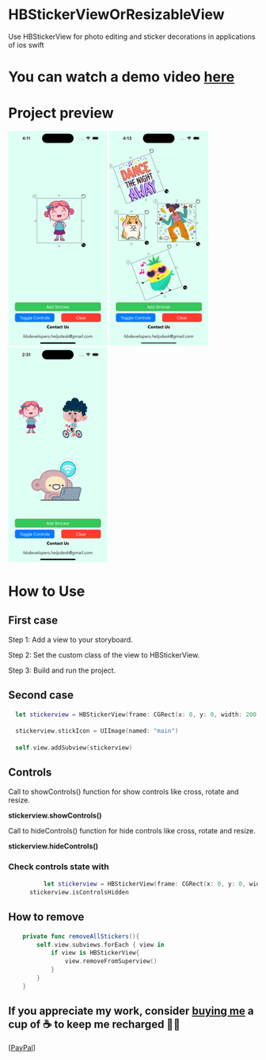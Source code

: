 # HBStickerViewOrResizableView
Use HBStickerView for photo editing and sticker decorations in applications of ios swift

# You can watch a demo video [here](https://youtube.com/shorts/Y1SlVdGY50c)

# Project preview

<p float="left">
  <img src="./screenshots/Shot_1.png" width="200" />
  <img src="./screenshots/Shot_2.png" width="200" /> 
  <img src="./screenshots/Shot_3.png" width="200" />
</p>

# How to Use

## First case
Step 1: Add a view to your storyboard.

Step 2: Set the custom class of the view to HBStickerView.

Step 3: Build and run the project.

## Second case

```swift
  let stickerview = HBStickerView(frame: CGRect(x: 0, y: 0, width: 200, height: 200))
  
  stickerview.stickIcon = UIImage(named: "main")
  
  self.view.addSubview(stickerview)
```  
    
## Controls
  Call to showControls() function for show controls like cross, rotate and resize.
  
  **stickerview.showControls()**
  
  Call to hideControls() function for hide controls like cross, rotate and resize.
  
  **stickerview.hideControls()**
  
  ### Check controls state with
  ```swift
            let stickerview = HBStickerView(frame: CGRect(x: 0, y: 0, width: 200, height: 200))
        stickerview.isControlsHidden
```
    
## How to remove
```swift
    private func removeAllStickers(){
        self.view.subviews.forEach { view in
            if view is HBStickerView{
                view.removeFromSuperview()
            }
        }
    }
```

## If you appreciate my work, consider [buying me](https://www.paypal.com/paypalme/hbdev/5usd) a cup of ☕️ to keep me recharged 🤘🏼 
[[PayPal](https://www.paypal.com/paypalme/hbdev/5usd)]

